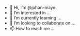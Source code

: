- 👋 Hi, I’m @johan-mayo
- 👀 I’m interested in ...
- 🌱 I’m currently learning ...
- 💞️ I’m looking to collaborate on ...
- 📫 How to reach me ...

<!---
johan-mayo/johan-mayo is a ✨ special ✨ repository because its `README.md` (this file) appears on your GitHub profile.
You can click the Preview link to take a look at your changes.
--->
